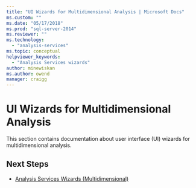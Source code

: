 ```yaml
---
title: "UI Wizards for Multidimensional Analysis | Microsoft Docs"
ms.custom: ""
ms.date: "05/17/2018"
ms.prod: "sql-server-2014"
ms.reviewer: ""
ms.technology: 
  - "analysis-services"
ms.topic: conceptual
helpviewer_keywords: 
  - "Analysis Services wizards"
author: minewiskan
ms.author: owend
manager: craigg
---
```

# UI Wizards for Multidimensional Analysis

This section contains documentation about user interface (UI) wizards for multidimensional analysis.

## Next Steps

- [Analysis Services Wizards (Multidimensional)](../analysis-services-wizards-multidimensional-data.md)

